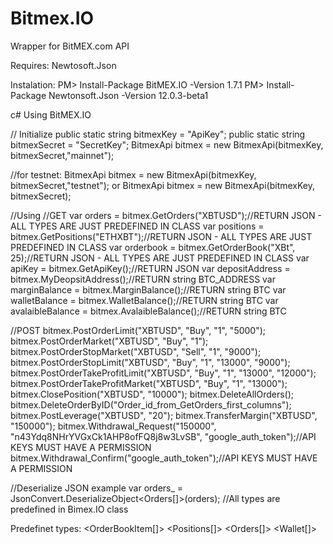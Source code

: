 # Bitmex.IO
Wrapper for BitMEX.com API

Requires:
Newtosoft.Json

Instalation:
PM> Install-Package BitMEX.IO -Version 1.7.1
PM> Install-Package Newtonsoft.Json -Version 12.0.3-beta1

c#
Using BitMEX.IO

// Initialize
public static string bitmexKey = "ApiKey";
public static string bitmexSecret = "SecretKey";
BitmexApi bitmex = new BitmexApi(bitmexKey, bitmexSecret,"mainnet");

//for testnet:
BitmexApi bitmex = new BitmexApi(bitmexKey, bitmexSecret,"testnet");
or
BitmexApi bitmex = new BitmexApi(bitmexKey, bitmexSecret);

//Using
//GET
var orders = bitmex.GetOrders("XBTUSD");//RETURN JSON - ALL TYPES ARE JUST PREDEFINED IN CLASS
var positions = bitmex.GetPositions("ETHXBT");//RETURN JSON - ALL TYPES ARE JUST PREDEFINED IN CLASS
var orderbook = bitmex.GetOrderBook("XBt", 25);//RETURN JSON - ALL TYPES ARE JUST PREDEFINED IN CLASS
var apiKey = bitmex.GetApiKey();//RETURN JSON
var depositAddress = bitmex.MyDeopsitAddress();//RETURN string BTC_ADDRESS
var marginBalance = bitmex.MarginBalance();//RETURN string BTC
var walletBalance = bitmex.WalletBalance();//RETURN string BTC
var avalaibleBalance = bitmex.AvalaibleBalance();//RETURN string BTC

//POST
bitmex.PostOrderLimit("XBTUSD", "Buy", "1", "5000");
bitmex.PostOrderMarket("XBTUSD", "Buy", "1");
bitmex.PostOrderStopMarket("XBTUSD", "Sell", "1", "9000");
bitmex.PostOrderStopLimit("XBTUSD", "Buy", "1", "13000", "9000");
bitmex.PostOrderTakeProfitLimit("XBTUSD", "Buy", "1", "13000", "12000");
bitmex.PostOrderTakeProfitMarket("XBTUSD", "Buy", "1", "13000");
bitmex.ClosePosition("XBTUSD", "10000");
bitmex.DeleteAllOrders();
bitmex.DeleteOrderByID("Order_id_from_GetOrders_first_columns");
bitmex.PostLeverage("XBTUSD", "20");
bitmex.TransferMargin("XBTUSD", "150000");
bitmex.Withdrawal_Request("150000", "n43Ydq8NHrYVGxCk1AHP8ofFQ8j8w3LvSB", "google_auth_token");//API KEYS MUST HAVE A PERMISSION
bitmex.Withdrawal_Confirm("google_auth_token");//API KEYS MUST HAVE A PERMISSION

//Deserialize JSON example
var orders_ = JsonConvert.DeserializeObject<Orders[]>(orders); //All types are predefined in Bimex.IO class

Predefinet types:
<OrderBookItem[]>
<Positions[]>
<Orders[]>
<Wallet[]>
